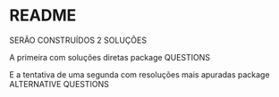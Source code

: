 # README

SERÃO CONSTRUÍDOS 2 SOLUÇÕES

A primeira com soluções diretas package QUESTIONS

E a tentativa de uma segunda com resoluções mais apuradas package ALTERNATIVE QUESTIONS